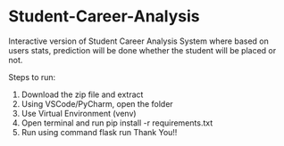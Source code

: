 # Student-Career-Analysis
Interactive version of Student Career Analysis System where based on users stats, prediction will be done whether the student will be placed or not.

Steps to run:
1. Download the zip file and extract
2. Using VSCode/PyCharm, open the folder
3. Use Virtual Environment (venv)
4. Open terminal and run pip install -r requirements.txt
5. Run using command flask run
   Thank You!!

